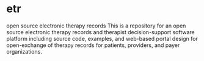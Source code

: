 # etr
open source electronic therapy records
This is a repository for an open source electronic therapy records and therapist decision-support software platform
including source code, examples, and web-based portal design for open-exchange of therapy records for patients, providers,
and payer organizations.
